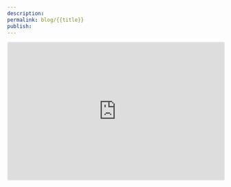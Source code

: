 ```yaml
---
description: 
permalink: blog/{{title}}
publish:
---
```


<iframe src="https://embeds.beehiiv.com/f5f68b7e-34d5-4849-bd33-59aeba50a2ad" data-test-id="beehiiv-embed" width="100%" height="320" frameborder="0" scrolling="no" style="border-radius: 4px; border: 2px solid #e5e7eb; margin: 0; background-color: transparent;"></iframe>
